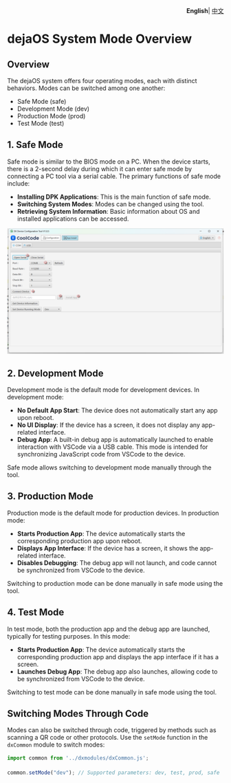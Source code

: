 <p align="right">
    <b>English</b>| <a href="./mode_CN.md">中文</a>
</p>

# dejaOS System Mode Overview

## Overview

The dejaOS system offers four operating modes, each with distinct behaviors. Modes can be switched among one another:

- Safe Mode (safe)
- Development Mode (dev)
- Production Mode (prod)
- Test Mode (test)

## 1. Safe Mode

Safe mode is similar to the BIOS mode on a PC. When the device starts, there is a 2-second delay during which it can enter safe mode by connecting a PC tool via a serial cable. The primary functions of safe mode include:

- **Installing DPK Applications**: This is the main function of safe mode.
- **Switching System Modes**: Modes can be changed using the tool.
- **Retrieving System Information**: Basic information about OS and  installed applications can be accessed.

![App Installation](image/app_install2.png)

## 2. Development Mode

Development mode is the default mode for development devices. In development mode:

- **No Default App Start**: The device does not automatically start any app upon reboot.
- **No UI Display**: If the device has a screen, it does not display any app-related interface.
- **Debug App**: A built-in debug app is automatically launched to enable interaction with VSCode via a USB cable. This mode is intended for synchronizing JavaScript code from VSCode to the device.

Safe mode allows switching to development mode manually through the tool.

## 3. Production Mode

Production mode is the default mode for production devices. In production mode:

- **Starts Production App**: The device automatically starts the corresponding production app upon reboot.
- **Displays App Interface**: If the device has a screen, it shows the app-related interface.
- **Disables Debugging**: The debug app will not launch, and code cannot be synchronized from VSCode to the device.

Switching to production mode can be done manually in safe mode using the tool.

## 4. Test Mode

In test mode, both the production app and the debug app are launched, typically for testing purposes. In this mode:

- **Starts Production App**: The device automatically starts the corresponding production app and displays the app interface if it has a screen.
- **Launches Debug App**: The debug app also launches, allowing code to be synchronized from VSCode to the device.

Switching to test mode can be done manually in safe mode using the tool.

## Switching Modes Through Code

Modes can also be switched through code, triggered by methods such as scanning a QR code or other protocols. Use the `setMode` function in the `dxCommon` module to switch modes:

```javascript
import common from '../dxmodules/dxCommon.js';

common.setMode("dev"); // Supported parameters: dev, test, prod, safe
```